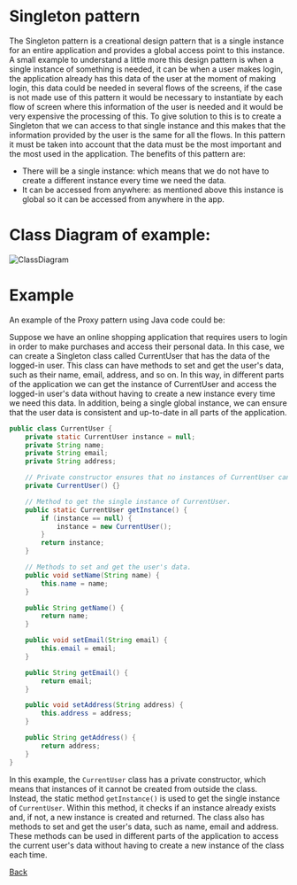 # Singleton pattern

The Singleton pattern is a creational design pattern that is a single instance for an entire application and provides a global access point to this instance.
A small example to understand a little more this design pattern is when a single instance of something is needed, it can be when a user makes login, the application already has this data of the user at the moment of making login, this data could be needed in several flows of the screens, if the case is not made use of this pattern it would be necessary to instantiate by each flow of screen where this information of the user is needed and it would be very expensive the processing of this. To give solution to this is to create a Singleton that we can access to that single instance and this makes that the information provided by the user is the same for all the flows. 
In this pattern it must be taken into account that the data must be the most important and the most used in the application. 
The benefits of this pattern are:
- There will be a single instance: which means that we do not have to create a different instance every time we need the data. 
- It can be accessed from anywhere: as mentioned above this instance is global so it can be accessed from anywhere in the app.

# Class Diagram of example:

![ClassDiagram](http://www.plantuml.com/plantuml/png/RO-noiCm38JtF8L6Xv__1JAbb0vTkfG-W8X5CDWgI4gNqdTlcheu66ky--uuZMeejgJOJH5LuRY84DjDIU3PmNh_m9XeWAj9u3bBb334IaFlXLGhDR0QyaJ3ldhp_c0cEsVRzIr0oIwOoEqNhE3Z7dofs8Z-PvVawRFHbQMDR6OQuSFt6LSzLHKKhbIykf7OBoc-0G00)

# Example

An example of the Proxy pattern using Java code could be:

Suppose we have an online shopping application that requires users to login in order to make purchases and access their personal data. In this case, we can create a Singleton class called CurrentUser that has the data of the logged-in user. This class can have methods to set and get the user's data, such as their name, email, address, and so on. In this way, in different parts of the application we can get the instance of CurrentUser and access the logged-in user's data without having to create a new instance every time we need this data. In addition, being a single global instance, we can ensure that the user data is consistent and up-to-date in all parts of the application.

```Java
public class CurrentUser {
    private static CurrentUser instance = null;
    private String name;
    private String email;
    private String address;

    // Private constructor ensures that no instances of CurrentUser can be created from outside the class
    private CurrentUser() {}

    // Method to get the single instance of CurrentUser.
    public static CurrentUser getInstance() {
        if (instance == null) {
            instance = new CurrentUser();
        }
        return instance;
    }

    // Methods to set and get the user's data.
    public void setName(String name) {
        this.name = name;
    }

    public String getName() {
        return name;
    }

    public void setEmail(String email) {
        this.email = email;
    }

    public String getEmail() {
        return email;
    }

    public void setAddress(String address) {
        this.address = address;
    }

    public String getAddress() {
        return address;
    }
}
```

In this example, the `CurrentUser` class has a private constructor, which means that instances of it cannot be created from outside the class. Instead, the static method `getInstance()` is used to get the single instance of `CurrentUser`. Within this method, it checks if an instance already exists and, if not, a new instance is created and returned. The class also has methods to set and get the user's data, such as name, email and address. These methods can be used in different parts of the application to access the current user's data without having to create a new instance of the class each time.

[Back](../creational/README.md)